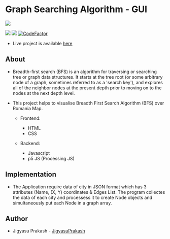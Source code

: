 # Graph Searching Algorithm - GUI

![](https://img.shields.io/badge/Made%20with-VS%20Code-brightgreen?style=for-the-badge&logo=appveyor)

![](https://img.shields.io/badge/Language-Javascript-brightgreen)
![](https://img.shields.io/badge/Framework-p5-brightgreen)
[![CodeFactor](https://www.codefactor.io/repository/github/jigyasuprakash/graph-search-gui/badge)](https://www.codefactor.io/repository/github/jigyasuprakash/graph-search-gui)

- Live project is available <a href="https://itsjigyasu.me/graph-search-gui">here</a>

## About
- Breadth-first search (BFS) is an algorithm for traversing or searching tree or graph data structures. It starts at the tree root (or some arbitrary node of a graph, sometimes referred to as a 'search key'), and explores all of the neighbor nodes at the present depth prior to moving on to the nodes at the next depth level.
- This project helps to visualise Breadth First Search Algorithm (BFS) over Romania Map.

  - Frontend:
    - HTML
    - CSS

  - Backend:
    - Javascript
    - p5 JS (Processing JS)
 

## Implementation
- The Application require data of city in JSON format which has 3 attributes (Name, (X, Y) coordinates & Edges List. The program collectes the data of each city and processess it to create Node objects and simultaneously put each Node in a graph array.

## Author
- Jigyasu Prakash - [JigyasuPrakash](https://github.com/JigyasuPrakash)

